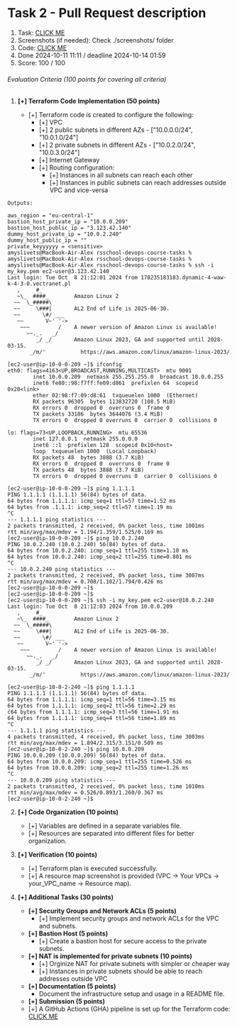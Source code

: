 # Task 2 - Pull Request description
1. Task: [CLICK ME](https://github.com/rolling-scopes-school/tasks/blob/master/devops/modules/1_basic-configuration/task_2.md)
2. Screenshots (if needed): Check ./screenshots/ folder
3. Code: [CLICK ME](https://github.com/lexxnsk/rsschool-devops-course-tasks/tree/task2)
4. Done 2024-10-11 11:11 / deadline 2024-10-14 01:59
5. Score: 100 / 100
###### Evaluation Criteria (100 points for covering all criteria)

1. **[+] Terraform Code Implementation (50 points)**

   - [+] Terraform code is created to configure the following:
     - [+] VPC
     - [+] 2 public subnets in different AZs - ["10.0.0.0/24", "10.0.1.0/24"]
     - [+] 2 private subnets in different AZs - ["10.0.2.0/24", "10.0.3.0/24"]
     - [+] Internet Gateway
     - [+] Routing configuration:
       - [+] Instances in all subnets can reach each other
       - [+] Instances in public subnets can reach addresses outside VPC and vice-versa
```
Outputs:

aws_region = "eu-central-1"
bastion_host_private_ip = "10.0.0.209"
bastion_host_public_ip = "3.123.42.140"
dummy_host_private_ip = "10.0.2.240"
dummy_host_public_ip = ""
private_keyyyyyy = <sensitive>
amyslivets@MacBook-Air-Alex rsschool-devops-course-tasks %
amyslivets@MacBook-Air-Alex rsschool-devops-course-tasks %
amyslivets@MacBook-Air-Alex rsschool-devops-course-tasks % ssh -i my_key.pem ec2-user@3.123.42.140                              
Last login: Tue Oct  8 21:12:01 2024 from 178235183183.dynamic-4-waw-k-4-3-0.vectranet.pl
   ,     #_
   ~\_  ####_        Amazon Linux 2
  ~~  \_#####\
  ~~     \###|       AL2 End of Life is 2025-06-30.
  ~~       \#/ ___
   ~~       V~' '->
    ~~~         /    A newer version of Amazon Linux is available!
      ~~._.   _/
         _/ _/       Amazon Linux 2023, GA and supported until 2028-03-15.
       _/m/'           https://aws.amazon.com/linux/amazon-linux-2023/

[ec2-user@ip-10-0-0-209 ~]$ ifconfig
eth0: flags=4163<UP,BROADCAST,RUNNING,MULTICAST>  mtu 9001
        inet 10.0.0.209  netmask 255.255.255.0  broadcast 10.0.0.255
        inet6 fe80::98:f7ff:fe09:d861  prefixlen 64  scopeid 0x20<link>
        ether 02:98:f7:09:d8:61  txqueuelen 1000  (Ethernet)
        RX packets 96305  bytes 113832720 (108.5 MiB)
        RX errors 0  dropped 0  overruns 0  frame 0
        TX packets 33186  bytes 3644076 (3.4 MiB)
        TX errors 0  dropped 0 overruns 0  carrier 0  collisions 0

lo: flags=73<UP,LOOPBACK,RUNNING>  mtu 65536
        inet 127.0.0.1  netmask 255.0.0.0
        inet6 ::1  prefixlen 128  scopeid 0x10<host>
        loop  txqueuelen 1000  (Local Loopback)
        RX packets 48  bytes 3888 (3.7 KiB)
        RX errors 0  dropped 0  overruns 0  frame 0
        TX packets 48  bytes 3888 (3.7 KiB)
        TX errors 0  dropped 0 overruns 0  carrier 0  collisions 0

[ec2-user@ip-10-0-0-209 ~]$ ping 1.1.1.1
PING 1.1.1.1 (1.1.1.1) 56(84) bytes of data.
64 bytes from 1.1.1.1: icmp_seq=1 ttl=57 time=1.52 ms
64 bytes from .1.1.1: icmp_seq=2 ttl=57 time=1.19 ms
^C
--- 1.1.1.1 ping statistics ---
2 packets transmitted, 2 received, 0% packet loss, time 1001ms
rtt min/avg/max/mdev = 1.194/1.359/1.525/0.169 ms
[ec2-user@ip-10-0-0-209 ~]$ ping 10.0.2.240
PING 10.0.2.240 (10.0.2.240) 56(84) bytes of data.
64 bytes from 10.0.2.240: icmp_seq=1 ttl=255 time=1.10 ms
64 bytes from 10.0.2.240: icmp_seq=2 ttl=255 time=0.801 ms
^C
--- 10.0.2.240 ping statistics ---
2 packets transmitted, 2 received, 0% packet loss, time 3007ms
rtt min/avg/max/mdev = 0.708/1.102/1.794/0.426 ms
[ec2-user@ip-10-0-0-209 ~]$
[ec2-user@ip-10-0-0-209 ~]$
[ec2-user@ip-10-0-0-209 ~]$ ssh -i my_key.pem ec2-user@10.0.2.240
Last login: Tue Oct  8 21:12:03 2024 from 10.0.0.209
   ,     #_
   ~\_  ####_        Amazon Linux 2
  ~~  \_#####\
  ~~     \###|       AL2 End of Life is 2025-06-30.
  ~~       \#/ ___
   ~~       V~' '->
    ~~~         /    A newer version of Amazon Linux is available!
      ~~._.   _/
         _/ _/       Amazon Linux 2023, GA and supported until 2028-03-15.
       _/m/'           https://aws.amazon.com/linux/amazon-linux-2023/

[ec2-user@ip-10-0-2-240 ~]$ ping 1.1.1.1
PING 1.1.1.1 (1.1.1.1) 56(84) bytes of data.
64 bytes from 1.1.1.1: icmp_seq=1 ttl=56 time=3.15 ms
64 bytes from 1.1.1.1: icmp_seq=2 ttl=56 time=2.29 ms
ć64 bytes from 1.1.1.1: icmp_seq=3 ttl=56 time=1.91 ms
64 bytes from 1.1.1.1: icmp_seq=4 ttl=56 time=1.89 ms
^C
--- 1.1.1.1 ping statistics ---
4 packets transmitted, 4 received, 0% packet loss, time 3003ms
rtt min/avg/max/mdev = 1.894/2.315/3.151/0.509 ms
[ec2-user@ip-10-0-2-240 ~]$ ping 10.0.0.209
PING 10.0.0.209 (10.0.0.209) 56(84) bytes of data.
64 bytes from 10.0.0.209: icmp_seq=1 ttl=255 time=0.526 ms
64 bytes from 10.0.0.209: icmp_seq=2 ttl=255 time=1.26 ms
^C
--- 10.0.0.209 ping statistics ---
2 packets transmitted, 2 received, 0% packet loss, time 1010ms
rtt min/avg/max/mdev = 0.526/0.893/1.260/0.367 ms
[ec2-user@ip-10-0-2-240 ~]$ 
```
2. **[+] Code Organization (10 points)**

   - [+] Variables are defined in a separate variables file.
   - [+] Resources are separated into different files for better organization.

3. **[+] Verification (10 points)**

   - [+] Terraform plan is executed successfully.
   - [+] A resource map screenshot is provided (VPC -> Your VPCs -> your_VPC_name -> Resource map).

4. **[+] Additional Tasks (30 points)**
   - **[+] Security Groups and Network ACLs (5 points)**
     - [+] Implement security groups and network ACLs for the VPC and subnets.
   - **[+] Bastion Host (5 points)**
     - [+] Create a bastion host for secure access to the private subnets.
   - **[+] NAT is implemented for private subnets (10 points)**
     - [+] Orginize NAT for private subnets with simpler or cheaper way
     - [+] Instances in private subnets should be able to reach addresses outside VPC
   - **[+] Documentation (5 points)**
     - Document the infrastructure setup and usage in a README file.
   - **[+] Submission (5 points)**
   - [+] A GitHub Actions (GHA) pipeline is set up for the Terraform code: [CLICK ME](https://github.com/lexxnsk/rsschool-devops-course-tasks/actions/workflows/terraform-deployment.yml)